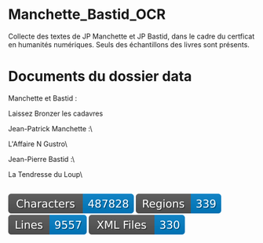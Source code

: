 # Manchette_Bastid_OCR
 Collecte des textes de JP Manchette et JP Bastid, dans le cadre du certficat en humanités numériques. Seuls des échantillons des livres sont présents.

 # Documents du dossier data 

Manchette et Bastid : 

Laissez Bronzer les cadavres

 Jean-Patrick Manchette :\

L'Affaire N Gustro\

Jean-Pierre Bastid :\

La Tendresse du Loup\

\
![characters badge](badges/characters.svg) ![regions badge](badges/regions.svg) ![lines badge](badges/lines.svg) ![files badge](badges/files.svg) 
